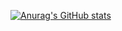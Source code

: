 [![Anurag's GitHub stats](https://github-readme-stats.vercel.app/api?username=quochuynh96)](https://github.com/anuraghazra/github-readme-stats)
